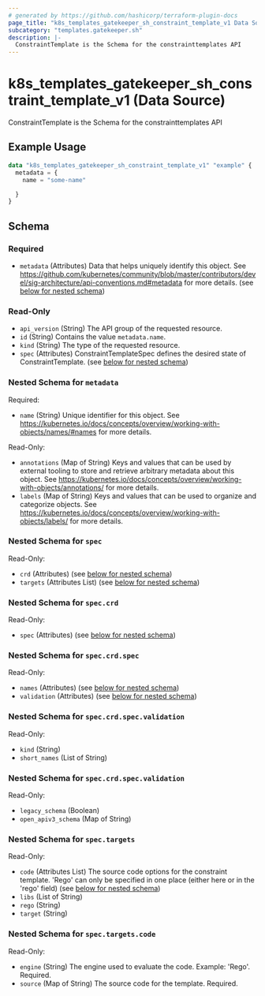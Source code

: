 ```yaml
---
# generated by https://github.com/hashicorp/terraform-plugin-docs
page_title: "k8s_templates_gatekeeper_sh_constraint_template_v1 Data Source - terraform-provider-k8s"
subcategory: "templates.gatekeeper.sh"
description: |-
  ConstraintTemplate is the Schema for the constrainttemplates API
---
```


# k8s_templates_gatekeeper_sh_constraint_template_v1 (Data Source)

ConstraintTemplate is the Schema for the constrainttemplates API

## Example Usage

```terraform
data "k8s_templates_gatekeeper_sh_constraint_template_v1" "example" {
  metadata = {
    name = "some-name"

  }
}
```

<!-- schema generated by tfplugindocs -->
## Schema

### Required

- `metadata` (Attributes) Data that helps uniquely identify this object. See https://github.com/kubernetes/community/blob/master/contributors/devel/sig-architecture/api-conventions.md#metadata for more details. (see [below for nested schema](#nestedatt--metadata))

### Read-Only

- `api_version` (String) The API group of the requested resource.
- `id` (String) Contains the value `metadata.name`.
- `kind` (String) The type of the requested resource.
- `spec` (Attributes) ConstraintTemplateSpec defines the desired state of ConstraintTemplate. (see [below for nested schema](#nestedatt--spec))

<a id="nestedatt--metadata"></a>
### Nested Schema for `metadata`

Required:

- `name` (String) Unique identifier for this object. See https://kubernetes.io/docs/concepts/overview/working-with-objects/names/#names for more details.

Read-Only:

- `annotations` (Map of String) Keys and values that can be used by external tooling to store and retrieve arbitrary metadata about this object. See https://kubernetes.io/docs/concepts/overview/working-with-objects/annotations/ for more details.
- `labels` (Map of String) Keys and values that can be used to organize and categorize objects. See https://kubernetes.io/docs/concepts/overview/working-with-objects/labels/ for more details.


<a id="nestedatt--spec"></a>
### Nested Schema for `spec`

Read-Only:

- `crd` (Attributes) (see [below for nested schema](#nestedatt--spec--crd))
- `targets` (Attributes List) (see [below for nested schema](#nestedatt--spec--targets))

<a id="nestedatt--spec--crd"></a>
### Nested Schema for `spec.crd`

Read-Only:

- `spec` (Attributes) (see [below for nested schema](#nestedatt--spec--crd--spec))

<a id="nestedatt--spec--crd--spec"></a>
### Nested Schema for `spec.crd.spec`

Read-Only:

- `names` (Attributes) (see [below for nested schema](#nestedatt--spec--crd--spec--names))
- `validation` (Attributes) (see [below for nested schema](#nestedatt--spec--crd--spec--validation))

<a id="nestedatt--spec--crd--spec--names"></a>
### Nested Schema for `spec.crd.spec.validation`

Read-Only:

- `kind` (String)
- `short_names` (List of String)


<a id="nestedatt--spec--crd--spec--validation"></a>
### Nested Schema for `spec.crd.spec.validation`

Read-Only:

- `legacy_schema` (Boolean)
- `open_apiv3_schema` (Map of String)




<a id="nestedatt--spec--targets"></a>
### Nested Schema for `spec.targets`

Read-Only:

- `code` (Attributes List) The source code options for the constraint template. 'Rego' can only be specified in one place (either here or in the 'rego' field) (see [below for nested schema](#nestedatt--spec--targets--code))
- `libs` (List of String)
- `rego` (String)
- `target` (String)

<a id="nestedatt--spec--targets--code"></a>
### Nested Schema for `spec.targets.code`

Read-Only:

- `engine` (String) The engine used to evaluate the code. Example: 'Rego'. Required.
- `source` (Map of String) The source code for the template. Required.
